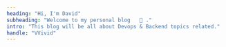 ```yaml
---
heading: "Hi, I'm David"
subheading: "Welcome to my personal blog   👾 ."
intro: "This blog will be all about Devops & Backend topics related."
handle: "VVivid"
---
```

